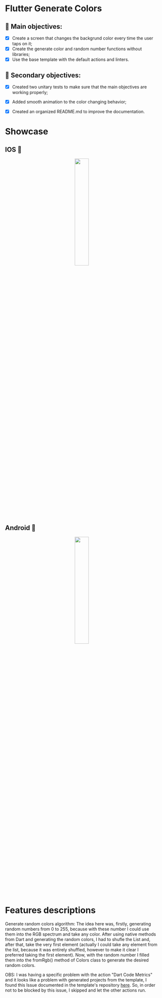 # Flutter Generate Colors
## 📖 Main objectives:
- [X] Create a screen that changes the backgrund color every time the user taps on it;
- [X] Create the generate color and random number functions without libraries;
- [X] Use the base template with the default actions and linters.
  
## 📖 Secondary objectives:
- [X] Created two unitary tests to make sure that the main objectives are working properly;
- [X] Added smooth animation to the color changing behavior;
- [X] Created an organized README.md to improve the documentation.


# Showcase

## IOS 
<p align="center">
  <img src="/gifs/ios_sample.gif" width="30%" />
</p>

## Android 🤖

<p align="center">
  <img src="/gifs/android_sample.gif" width="30%" />
</p>

# Features descriptions

Generate random colors algorithm: The idea here was, firstly, generating random numbers from 0 to 255, because with these number I could use them into the RGB spectrum and take any color. After using native methods from Dart and generating the random colors, I had to shufle the List and, after that, take the very first element (actually I could take any element from the list, because it was entirely shuffled, however to make it clear I preferred taking the first element). Now, with the random number I filled them into the fromRgb() method of Colors class to generate the desired random colors.

OBS: I was having a specific problem with the action "Dart Code Metrics" and it looks like a problem with generated projects from the template, I found this Issue documented in the template's repository [here](https://github.com/solid-software/flutter_project_template/issues/12). So, in order not to be blocked by this issue, I skipped and let the other actions run.
